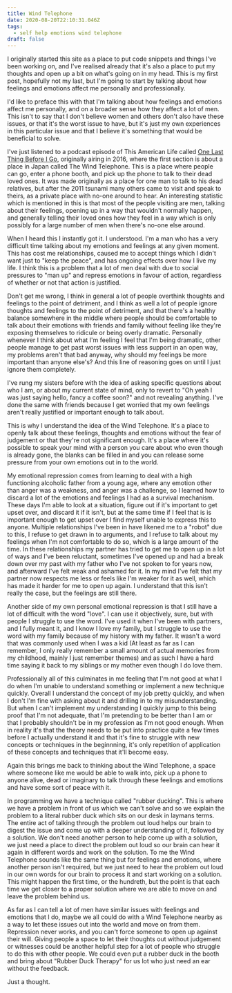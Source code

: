 ```yaml
---
title: Wind Telephone
date: 2020-08-20T22:10:31.046Z
tags:
  - self help emotions wind telephone
draft: false
---
```

I originally started this site as a place to put code snippets and things I've been working on, and I've realised already that it's also a place to put my thoughts and open up a bit on what's going on in my head. This is my first post, hopefully not my last, but I'm going to start by talking about how feelings and emotions affect me personally and professionally.

I'd like to preface this with that I'm talking about how feelings and emotions affect me personally, and on a broader sense how they affect a lot of men. This isn't to say that I don't believe women and others don't also have these issues, or that it's the worst issue to have, but it's just my own experiences in this particular issue and that I believe it's something that would be beneficial to solve.

I've just listened to a podcast episode of This American Life called [One Last Thing Before I Go](https://www.thisamericanlife.org/597/one-last-thing-before-i-go-2016), originally airing in 2016, where the first section is about a place in Japan called The Wind Telephone. This is a place where people can go, enter a phone booth, and pick up the phone to talk to their dead loved ones. It was made originally as a place for one man to talk to his dead relatives, but after the 2011 tsunami many others came to visit and speak to theirs, as a private place with no-one around to hear. An interesting statistic which is mentioned in this is that most of the people visiting are men, talking about their feelings, opening up in a way that wouldn't normally happen, and generally telling their loved ones how they feel in a way which is only possibly for a large number of men when there's no-one else around.

When I heard this I instantly got it. I understood. I'm a man who has a very difficult time talking about my emotions and feelings at any given moment. This has cost me relationships, caused me to accept things which I didn't want just to "keep the peace", and has ongoing effects over how I live my life. I think this is a problem that a lot of men deal with due to social pressures to "man up" and repress emotions in favour of action, regardless of whether or not that action is justified.

Don't get me wrong, I think in general a lot of people overthink thoughts and feelings to the point of detriment, and I think as well a lot of people ignore thoughts and feelings to the point of detriment, and that there's a healthy balance somewhere in the middle where people should be comfortable to talk about their emotions with friends and family without feeling like they're exposing themselves to ridicule or being overly dramatic. Personally whenever I think about what I'm feeling I feel that I'm being dramatic, other people manage to get past worst issues with less support in an open way, my problems aren't that bad anyway, why should my feelings be more important than anyone else's? And this line of reasoning goes on until I just ignore them completely.

I've rung my sisters before with the idea of asking specific questions about who I am, or about my current state of mind, only to revert to "Oh yeah I was just saying hello, fancy a coffee soon?" and not revealing anything. I've done the same with friends because I get worried that my own feelings aren't really justified or important enough to talk about.

This is why I understand the idea of the Wind Telephone. It's a place to openly talk about these feelings, thoughts and emotions without the fear of judgement or that they're not significant enough. It's a place where it's possible to speak your mind with a person you care about who even though is already gone, the blanks can be filled in and you can release some pressure from your own emotions out in to the world.

My emotional repression comes from learning to deal with a high functioning alcoholic father from a young age, where any emotion other than anger was a weakness, and anger was a challenge, so I learned how to discard a lot of the emotions and feelings I had as a survival mechanism. These days I'm able to look at a situation, figure out if it's important to get upset over, and discard it if it isn't, but at the same time if I feel that is is important enough to get upset over I find myself unable to express this to anyone. Multiple relationships I've been in have likened me to a "robot" due to this, I refuse to get drawn in to arguments, and I refuse to talk about my feelings when I'm not comfortable to do so, which is a large amount of the time. In these relationships my partner has tried to get me to open up in a lot of ways and I've been reluctant, sometimes I've opened up and had a break down over my past with my father who I've not spoken to for years now, and afterward I've felt weak and ashamed for it. In my mind I've felt that my partner now respects me less or feels like I'm weaker for it as well, which has made it harder for me to open up again. I understand that this isn't really the case, but the feelings are still there.

Another side of my own personal emotional repression is that I still have a lot of difficult with the word "love". I can use it objectively, sure, but with people I struggle to use the word. I've used it when I've been with partners, and I fully meant it, and I know I love my family, but I struggle to use the word with my family because of my history with my father. It wasn't a word that was commonly used when I was a kid (At least as far as I can remember, I only really remember a small amount of actual memories from my childhood, mainly I just remember themes) and as such I have a hard time saying it back to my siblings or my mother even though I do love them.

Professionally all of this culminates in me feeling that I'm not good at what I do when I'm unable to understand something or implement a new technique quickly. Overall I understand the concept of my job pretty quickly, and when I don't I'm fine with asking about it and drilling in to my misunderstanding. But when I can't implement my understanding I quickly jump to this being proof that I'm not adequate, that I'm pretending to be better than I am or that I probably shouldn't be in my profession as I'm not good enough. When in reality it's that the theory needs to be put into practice quite a few times before I actually understand it and that it's fine to struggle with new concepts or techniques in the beginnning, it's only repetition of application of these concepts and techniques that it'll become easy.

Again this brings me back to thinking about the Wind Telephone, a space where someone like me would be able to walk into, pick up a phone to anyone alive, dead or imaginary to talk through these feelings and emotions and have some sort of peace with it.

In programming we have a technique called "rubber ducking". This is where we have a problem in front of us which we can't solve and so we explain the problem to a literal rubber duck which sits on our desk in laymans terms. The entire act of talking through the problem out loud helps our brain to digest the issue and come up with a deeper understanding of it, followed by a solution. We don't need another person to help come up with a solution, we just need a place to direct the problem out loud so our brain can hear it again in different words and work on the solution. To me the Wind Telephone sounds like the same thing but for feelings and emotions, where another person isn't required, but we just need to hear the problem out loud in our own words for our brain to process it and start working on a solution. This might happen the first time, or the hundreth, but the point is that each time we get closer to a proper solution where we are able to move on and leave the problem behind us.

As far as I can tell a lot of men have similar issues with feelings and emotions that I do, maybe we all could do with a Wind Telephone nearby as a way to let these issues out into the world and move on from them. Repression never works, and you can't force someone to open up against their will. Giving people a space to let their thoughts out without judgement or witnesses could be another helpful step for a lot of people who struggle to do this with other people. We could even put a rubber duck in the booth and bring about "Rubber Duck Therapy" for us lot who just need an ear without the feedback.

Just a thought.
